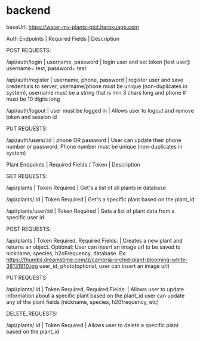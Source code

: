 # backend

baseUrl: https://water-my-plants-ptct.herokuapp.com



Auth Endpoints        | Required Fields                                 | Description  

POST REQUESTS:

/api/auth/login       | username, password                              | login user and set token [test user]: username= test, password= test


/api/auth/register    | username, phone, password                       | register user and save credentials to server, username/phone must be unique (non-duplicates in system),                                                                           username must be a string that is min 3 chars long and phone # must be 10 digits long

/api/auth/logout      | user must be logged in                          | Allows user to logout and remove token and session id


PUT REQUESTS:

/api/auth/users/:id   | phone OR password                               | User can update their phone number or password. Phone number must be unique (non-duplicates in system)  
 
 


Plant Endpoints       | Required Fields / Token                         | Description

GET REQUESTS:         

/api/plants           | Token Required                                  | Get's a list of all plants in database

/api/plants/:id       | Token Required                                  | Get's a specific plant based on the plant_id

/api/plants/user/:id  | Token Required                                  | Gets a list of plant data from a specific user id


POST REQUESTS:

/api/plants           | Token Required, Required Fields:                | Creates a new plant and returns an object. Optional: User can insert an image url to be saved to
                        nickname, species, h2oFrequency,                  database. Ex: https://thumbs.dreamstime.com/z/cambria-orchid-plant-blooming-white-38131910.jpg
                        user_id, photo(optional, user can
                        insert an image url)
  
  
PUT REQUESTS:

/api/plants/:id       | Token Required, Required Fields:                | Allows user to update information about a specific plant based on the plant_id
                        user can update any of the plant fields
                        (nickname, species, h20frequency, etc)
                        
                        
DELETE_REQUESTS:

/api/plants/:id       | Token Required                                  | Allows user to delete a specific plant based on the plant_id
